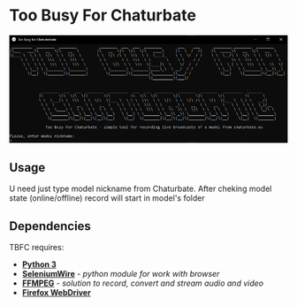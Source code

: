 # Too Busy For Chaturbate
![](main.png)

## Usage

U need just type model nickname from Chaturbate.
After cheking model state (online/offline) record will start in model's folder

## Dependencies
TBFC requires:
- [**Python 3**](https://www.python.org/)
- [**SeleniumWire**](https://github.com/wkeeling/selenium-wire) - *python module for work with browser*
- [**FFMPEG**](https://ffmpeg.org/) - *solution to record, convert and stream audio and video*
- [**Firefox WebDriver**](https://github.com/mozilla/geckodriver/releases)
